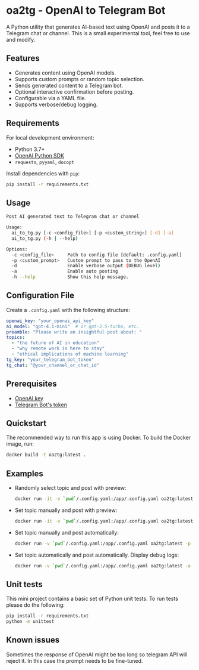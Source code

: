 # oa2tg - OpenAI to Telegram Bot

A Python utility that generates AI-based text using OpenAI and posts it to a Telegram chat or channel.
This is a small experimental tool, feel free to use and modify.

## Features

- Generates content using OpenAI models.
- Supports custom prompts or random topic selection.
- Sends generated content to a Telegram bot.
- Optional interactive confirmation before posting.
- Configurable via a YAML file.
- Supports verbose/debug logging.

## Requirements

For local development environment:

- Python 3.7+
- [OpenAI Python SDK](https://github.com/openai/openai-python)
- `requests`, `pyyaml`, `docopt`

Install dependencies with `pip`:

```bash
pip install -r requirements.txt
```

## Usage

```bash
Post AI generated text to Telegram chat or channel

Usage:
  ai_to_tg.py [-c <config_file>] [-p <custom_string>] [-d] [-a]
  ai_to_tg.py (-h | --help)

Options:
  -c <config_file>     Path to config file [default: .config.yaml]
  -p <custom_prompt>   Custom prompt to pass to the OpenAI
  -d                   Enable verbose output (DEBUG level)
  -a                   Enable auto posting
  -h --help            Show this help message.
```

## Configuration File

Create a `.config.yaml` with the following structure:

```yaml
openai_key: "your_openai_api_key"
ai_model: "gpt-4.1-mini"  # or gpt-3.5-turbo, etc.
preamble: "Please write an insightful post about: "
topics:
  - "the future of AI in education"
  - "why remote work is here to stay"
  - "ethical implications of machine learning"
tg_key: "your_telegram_bot_token"
tg_chat: "@your_channel_or_chat_id"
```

## Prerequisites

- [OpenAI key](https://platform.openai.com/api-keys)
- [Telegram Bot's token](https://core.telegram.org/bots/tutorial#obtain-your-bot-token)


## Quickstart

The recommended way to run this app is using Docker. To build the Docker image, run:

```bash
docker build -t oa2tg:latest .
```

## Examples

- Randomly select topic and post with preview:

    ```bash
    docker run -it -v `pwd`/.config.yaml:/app/.config.yaml oa2tg:latest
    ```

- Set topic manually and post with preview:

    ```bash
    docker run -it -v `pwd`/.config.yaml:/app/.config.yaml oa2tg:latest -p "My custom prompt here"
    ```

- Set topic manually and post automatically:

    ```bash
    docker run -v `pwd`/.config.yaml:/app/.config.yaml oa2tg:latest -p "My custom prompt here" -a
    ```

- Set topic automatically and post automatically. Display debug logs:

    ```bash
    docker run -v `pwd`/.config.yaml:/app/.config.yaml oa2tg:latest -a -d
    ```

## Unit tests

This mini project contains a basic set of Python unit tests. To run tests please do the following:

```bash
pip install -r requirements.txt
python -m unittest
```

## Known issues

Sometimes the response of OpenAI might be too long so telegram API will reject it.
In this case the prompt needs to be fine-tuned.
